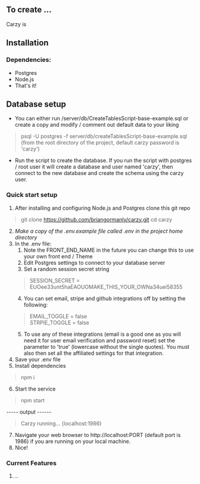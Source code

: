 ## To create ...


Carzy is 

## Installation  

### Dependencies:
 * Postgres 
 * Node.js
 * That's it!

## Database setup
* You can either run /server/db/CreateTablesScript-base-example.sql or create a copy and modify / comment out default data to your liking
>  psql -U postgres -f server/db/createTablesScript-base-example.sql (from the root directory of the project, default carzy password is 'carzy')
* Run the script to create the database.  If you run the script with postgres / root user it will create a database and user named 'carzy', then connect to the new database and create the schema using the carzy user.

### Quick start setup
1. After installing and configuring Node.js and Postgres clone this git repo
> git clone https://github.com/briangormanly/carzy.git
> cd carzy
2. *Make a copy of the .env.example file called .env in the project home directory* 
3. In the .env file: 
    1. Note the FRONT_END_NAME in the future you can change this to use your own front end / Theme 
    2. Edit Postgres settings to connect to your database server
    3. Set a random session secret string 
    > SESSION_SECRET = EUOee33unt5haEAOUOMAKE_THIS_YOUR_OWNa34uei58355
    4. You can set email, stripe and github integrations off by setting the following:
    > EMAIL_TOGGLE = false  
    > STRPIE_TOGGLE = false  
    5. To use any of these integrations (email is a good one as you will need it for user email verification and password reset) set the parameter to 'true' (lowercase without the single quotes). You must also then set all the affiliated settings for that integration.
4. Save your .env file
5. Install dependencies 
> npm i
6. Start the service
> npm start

----- output ------
>
> Carzy running... {localhost:1986}
7. Navigate your web browser to http://localhost:PORT (default port is 1986) if you are running on your local machine.
8. Nice!


### Current Features
1. ..
